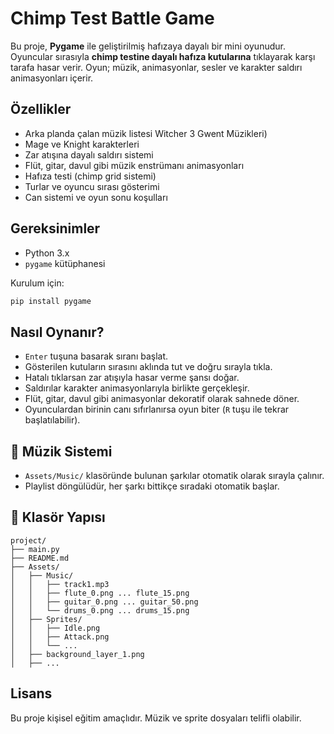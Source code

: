 #   Chimp Test Battle Game

Bu proje, **Pygame** ile geliştirilmiş hafızaya dayalı bir mini oyunudur. Oyuncular sırasıyla **chimp testine dayalı hafıza kutularına** tıklayarak karşı tarafa hasar verir. Oyun; müzik, animasyonlar, sesler ve karakter saldırı animasyonları içerir.

## Özellikler

-  Arka planda çalan  müzik listesi Witcher 3 Gwent Müzikleri)
-  Mage ve Knight karakterleri
-  Zar atışına dayalı saldırı sistemi
-  Flüt, gitar, davul gibi müzik enstrümanı animasyonları
-  Hafıza testi (chimp grid sistemi)
-  Turlar ve oyuncu sırası gösterimi
-  Can sistemi ve oyun sonu koşulları

##  Gereksinimler

- Python 3.x
- `pygame` kütüphanesi

Kurulum için:

```bash
pip install pygame
```

## Nasıl Oynanır?

- `Enter` tuşuna basarak sıranı başlat.
- Gösterilen kutuların sırasını aklında tut ve doğru sırayla tıkla.
- Hatalı tıklarsan zar atışıyla hasar verme şansı doğar.
- Saldırılar karakter animasyonlarıyla birlikte gerçekleşir.
- Flüt, gitar, davul gibi animasyonlar dekoratif olarak sahnede döner.
- Oyunculardan birinin canı sıfırlanırsa oyun biter (`R` tuşu ile tekrar başlatılabilir).

## 🎵 Müzik Sistemi

- `Assets/Music/` klasöründe bulunan şarkılar otomatik olarak sırayla çalınır.
- Playlist döngülüdür, her şarkı bittikçe sıradaki otomatik başlar.

## 🔧 Klasör Yapısı

```
project/
├── main.py
├── README.md
├── Assets/
│   ├── Music/
│   │   ├── track1.mp3
│   │   ├── flute_0.png ... flute_15.png
│   │   ├── guitar_0.png ... guitar_50.png
│   │   └── drums_0.png ... drums_15.png
│   ├── Sprites/
│   │   ├── Idle.png
│   │   ├── Attack.png
│   │   └── ...
│   ├── background_layer_1.png
│   ├── ...
```


##  Lisans

Bu proje kişisel eğitim amaçlıdır. Müzik ve sprite dosyaları telifli olabilir.
